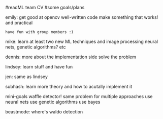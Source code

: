#readML team CV
#some goals/plans

emily:
	get good at opencv
	well-written code
	make something that works! and practical

	have fun with group members :)


mike:
	learn at least two new ML techniques and image processing
		neural nets, genetic algorithms? etc


dennis:
	more about the implementation side
	solve the problem


lindsey:
	learn stuff and have fun


jen:
	same as lindsey


subhash:
	learn more theory and how to acutally implement it


mini-goals
waffle detector!
	same problem for multiple approaches
	use neural nets
	use genetic algorithms
	use bayes

beastmode: where's waldo detection
